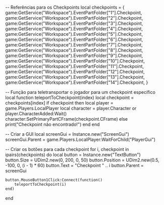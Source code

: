 -- Referências para os Checkpoints
local checkpoints = {
    game:GetService("Workspace").EventPartFolder["1"].Checkpoint,
    game:GetService("Workspace").EventPartFolder["2"].Checkpoint,
    game:GetService("Workspace").EventPartFolder["3"].Checkpoint,
    game:GetService("Workspace").EventPartFolder["4"].Checkpoint,
    game:GetService("Workspace").EventPartFolder["5"].Checkpoint,
    game:GetService("Workspace").EventPartFolder["6"].Checkpoint,
    game:GetService("Workspace").EventPartFolder["7"].Checkpoint,
    game:GetService("Workspace").EventPartFolder["8"].Checkpoint,
    game:GetService("Workspace").EventPartFolder["9"].Checkpoint,
    game:GetService("Workspace").EventPartFolder["10"].Checkpoint,
    game:GetService("Workspace").EventPartFolder["11"].Checkpoint,
    game:GetService("Workspace").EventPartFolder["12"].Checkpoint,
    game:GetService("Workspace").EventPartFolder["13"].Checkpoint,
    game:GetService("Workspace").EventPartFolder["14"].Checkpoint,
}

-- Função para teletransportar o jogador para um checkpoint específico
local function teleportToCheckpoint(index)
    local checkpoint = checkpoints[index]
    if checkpoint then
        local player = game.Players.LocalPlayer
        local character = player.Character or player.CharacterAdded:Wait()
        character:SetPrimaryPartCFrame(checkpoint.CFrame)
    else
        print("Checkpoint não encontrado!")
    end
end

-- Criar a GUI
local screenGui = Instance.new("ScreenGui")
screenGui.Parent = game.Players.LocalPlayer:WaitForChild("PlayerGui")

-- Criar os botões para cada checkpoint
for i, checkpoint in ipairs(checkpoints) do
    local button = Instance.new("TextButton")
    button.Size = UDim2.new(0, 200, 0, 50)
    button.Position = UDim2.new(0.5, -100, 0, (i - 1) * 60)
    button.Text = "Checkpoint " .. i
    button.Parent = screenGui
    
    button.MouseButton1Click:Connect(function()
        teleportToCheckpoint(i)
    end)
end
